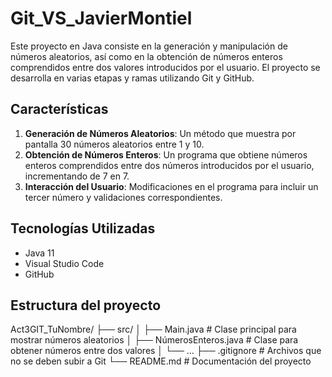 # Git_VS_JavierMontiel

Este proyecto en Java consiste en la generación y manipulación de números aleatorios, así como en la obtención de números enteros comprendidos entre dos valores introducidos por el usuario. El proyecto se desarrolla en varias etapas y ramas utilizando Git y GitHub.

## Características

1. **Generación de Números Aleatorios**: Un método que muestra por pantalla 30 números aleatorios entre 1 y 10.
2. **Obtención de Números Enteros**: Un programa que obtiene números enteros comprendidos entre dos números introducidos por el usuario, incrementando de 7 en 7.
3. **Interacción del Usuario**: Modificaciones en el programa para incluir un tercer número y validaciones correspondientes.

## Tecnologías Utilizadas

- Java 11
- Visual Studio Code
- GitHub

## Estructura del proyecto
Act3GIT_TuNombre/
├── src/
│   ├── Main.java          # Clase principal para mostrar números aleatorios
│   ├── NúmerosEnteros.java # Clase para obtener números entre dos valores
│   └── ...
├── .gitignore             # Archivos que no se deben subir a Git
└── README.md              # Documentación del proyecto